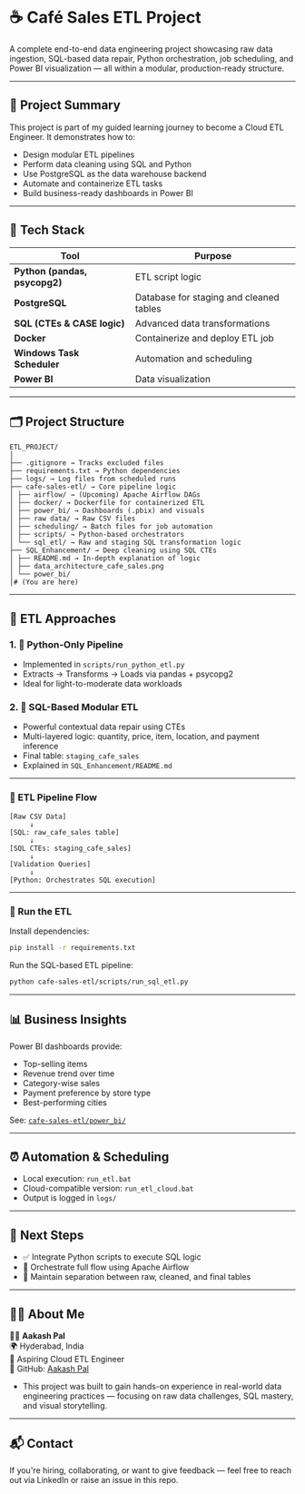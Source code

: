 
# ☕ Café Sales ETL Project

A complete end-to-end data engineering project showcasing raw data ingestion, SQL-based data repair, Python orchestration, job scheduling, and Power BI visualization — all within a modular, production-ready structure.

---

## 📌 Project Summary

This project is part of my guided learning journey to become a Cloud ETL Engineer. It demonstrates how to:

- Design modular ETL pipelines
- Perform data cleaning using SQL and Python
- Use PostgreSQL as the data warehouse backend
- Automate and containerize ETL tasks
- Build business-ready dashboards in Power BI

---

## 🧱 Tech Stack

| Tool | Purpose |
|------|---------|
| **Python (pandas, psycopg2)** | ETL script logic |
| **PostgreSQL** | Database for staging and cleaned tables |
| **SQL (CTEs & CASE logic)** | Advanced data transformations |
| **Docker** | Containerize and deploy ETL job |
| **Windows Task Scheduler** | Automation and scheduling |
| **Power BI** | Data visualization |

---

## 🗂️ Project Structure

```plaintext
ETL_PROJECT/
│
├── .gitignore → Tracks excluded files
├── requirements.txt → Python dependencies
├── logs/ → Log files from scheduled runs
├── cafe-sales-etl/ → Core pipeline logic
│ ├── airflow/ → (Upcoming) Apache Airflow DAGs
│ ├── docker/ → Dockerfile for containerized ETL
│ ├── power_bi/ → Dashboards (.pbix) and visuals
│ ├── raw data/ → Raw CSV files
│ ├── scheduling/ → Batch files for job automation
│ ├── scripts/ → Python-based orchestrators
│ └── sql_etl/ → Raw and staging SQL transformation logic
├── SQL_Enhancement/ → Deep cleaning using SQL CTEs
│ ├── README.md → In-depth explanation of logic
│ ├── data_architecture_cafe_sales.png
│ └── power_bi/                          
│# (You are here)
```
---

## 🧪 ETL Approaches

### 1. 🐍 Python-Only Pipeline
- Implemented in `scripts/run_python_etl.py`
- Extracts → Transforms → Loads via pandas + psycopg2
- Ideal for light-to-moderate data workloads

### 2. 🧠 SQL-Based Modular ETL 
- Powerful contextual data repair using CTEs
- Multi-layered logic: quantity, price, item, location, and payment inference
- Final table: `staging_cafe_sales`
- Explained in `SQL_Enhancement/README.md`

---

### 🧪 ETL Pipeline Flow

```text
[Raw CSV Data]
     ↓
[SQL: raw_cafe_sales table]
     ↓
[SQL CTEs: staging_cafe_sales]
     ↓
[Validation Queries]
     ↓
[Python: Orchestrates SQL execution]
```
---

### 🚀 Run the ETL

Install dependencies:
```bash
pip install -r requirements.txt
```

Run the SQL-based ETL pipeline:
```bash
python cafe-sales-etl/scripts/run_sql_etl.py
```

---

## 📊 Business Insights

Power BI dashboards provide:
- Top-selling items
- Revenue trend over time
- Category-wise sales
- Payment preference by store type
- Best-performing cities

See: [`cafe-sales-etl/power_bi/`](cafe-sales-etl/power_bi/)

---

## ⏰ Automation & Scheduling

- Local execution: `run_etl.bat`
- Cloud-compatible version: `run_etl_cloud.bat`
- Output is logged in `logs/`

---

## 🔄 Next Steps

- ✅ Integrate Python scripts to execute SQL logic
- 🚀 Orchestrate full flow using Apache Airflow
- 🧼 Maintain separation between raw, cleaned, and final tables

---

## 🙋‍♀️ About Me

👩‍💻 **Aakash Pal**  
🌍 Hyderabad, India  
🎯 Aspiring Cloud ETL Engineer  
🔗 GitHub: [Aakash Pal](https://github.com/Aakash-pal)
- This project was built to gain hands-on experience in real-world data engineering practices — focusing on raw data challenges, SQL mastery, and visual storytelling.

---

## 📬 Contact

If you're hiring, collaborating, or want to give feedback — feel free to reach out via LinkedIn or raise an issue in this repo.